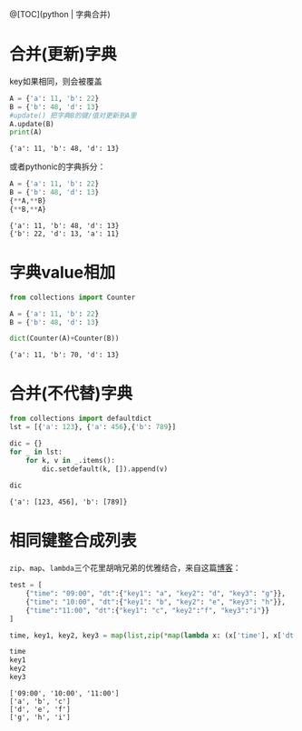 ﻿@[TOC](python | 字典合并)
# 合并(更新)字典
key如果相同，则会被覆盖
```python
A = {'a': 11, 'b': 22}
B = {'b': 48, 'd': 13}
#update() 把字典B的键/值对更新到A里
A.update(B)
print(A)
```
	{'a': 11, 'b': 48, 'd': 13}

或者pythonic的字典拆分：

```python
A = {'a': 11, 'b': 22}
B = {'b': 48, 'd': 13}
{**A,**B}
{**B,**A}
```
	{'a': 11, 'b': 48, 'd': 13}
	{'b': 22, 'd': 13, 'a': 11}
	
# 字典value相加

```python
from collections import Counter

A = {'a': 11, 'b': 22}
B = {'b': 48, 'd': 13}

dict(Counter(A)+Counter(B))
```
	{'a': 11, 'b': 70, 'd': 13}

# 合并(不代替)字典

```python
from collections import defaultdict
lst = [{'a': 123}, {'a': 456},{'b': 789}]

dic = {}
for _ in lst:
    for k, v in _.items():
        dic.setdefault(k, []).append(v)
        
dic
```
	{'a': [123, 456], 'b': [789]}

# 相同键整合成列表
`zip`、`map`、`lambda`三个花里胡哨兄弟的优雅结合，来自这篇[博客](https://blog.csdn.net/GiveMeFive_Y/article/details/79204361)：

```python
test = [
    {"time": "09:00", "dt":{"key1": "a", "key2": "d", "key3": "g"}},
    {"time": "10:00", "dt":{"key1": "b", "key2": "e", "key3": "h"}}, 
    {"time":"11:00", "dt":{"key1": "c", "key2":"f", "key3":"i"}}
]

time, key1, key2, key3 = map(list,zip(*map(lambda x: (x['time'], x['dt']['key1'], x['dt']['key2'], x['dt']['key3']), test)))

time
key1
key2
key3
```
	['09:00', '10:00', '11:00']
	['a', 'b', 'c']
	['d', 'e', 'f']
	['g', 'h', 'i']

